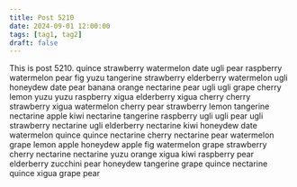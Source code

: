```yaml
---
title: Post 5210
date: 2024-09-01 12:00:00
tags: [tag1, tag2]
draft: false
---
```

This is post 5210.
quince
strawberry
watermelon
date
ugli
pear
raspberry
watermelon
pear
fig
yuzu
tangerine
strawberry
elderberry
watermelon
ugli
honeydew
date
pear
banana
orange
nectarine
pear
ugli
ugli
grape
cherry
lemon
yuzu
yuzu
raspberry
xigua
elderberry
xigua
cherry
cherry
strawberry
xigua
watermelon
cherry
pear
strawberry
lemon
tangerine
nectarine
apple
kiwi
nectarine
tangerine
raspberry
ugli
ugli
pear
ugli
strawberry
nectarine
ugli
elderberry
nectarine
kiwi
honeydew
date
watermelon
quince
quince
nectarine
cherry
nectarine
pear
watermelon
grape
lemon
apple
honeydew
apple
fig
watermelon
grape
strawberry
cherry
nectarine
nectarine
yuzu
orange
xigua
kiwi
raspberry
pear
elderberry
zucchini
pear
honeydew
tangerine
grape
quince
nectarine
quince
xigua
grape
pear
